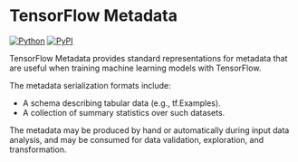 # TensorFlow Metadata

[![Python](https://img.shields.io/pypi/pyversions/tensorflow-metadata.svg?style=plastic)](https://github.com/tensorflow/metadata)
[![PyPI](https://badge.fury.io/py/tensorflow-metadata.svg)](https://badge.fury.io/py/tensorflow-metadata)

TensorFlow Metadata provides standard representations for metadata that are
useful when training machine learning models with TensorFlow.

The metadata serialization formats include:

* A schema describing tabular data (e.g., tf.Examples).
* A collection of summary statistics over such datasets.

The metadata may be produced by hand or automatically during input data
analysis, and may be consumed for data validation, exploration, and
transformation.

